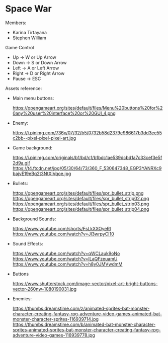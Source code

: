 # Space War


Members:
- Karina Tirtayana
- Stephen William


Game Control
- Up    -> W or Up Arrow
- Down  -> S or Down Arrow
- Left  -> A or Left Arrow
- Right -> D or Right Arrow
- Pause -> ESC


Assets reference:
- Main menu buttons:

    https://opengameart.org/sites/default/files/Menu%20buttons%20for%20any%20user%20interface%20or%20GUI_4.png


- Enemy:

    https://i.pinimg.com/736x/07/32/b5/0732b58d2379e986617b3dd3ee55c2bb--pixel-pixel-pixel-art.jpg


- Game background:

    https://i.pinimg.com/originals/b1/bd/c1/b1bdc1ae539dcbd1a7c33cef3e5f2d9a.gif
    https://t4.ftcdn.net/jpg/05/30/64/73/360_F_530647348_EGP3YANRXc9bajvE19eBq2t3NtXiVqoe.jpg


- Bullets:

    https://opengameart.org/sites/default/files/spr_bullet_strip.png
    https://opengameart.org/sites/default/files/spr_bullet_strip02.png
    https://opengameart.org/sites/default/files/spr_bullet_strip03.png
    https://opengameart.org/sites/default/files/spr_bullet_strip04.png


- Background Sounds:

    https://www.youtube.com/shorts/FsLkXXOyeRI
    https://www.youtube.com/watch?v=Jl3wrpyCI10


- Sound Effects:

    https://www.youtube.com/watch?v=qWCLauk9oNo
    https://www.youtube.com/watch?v=ILaQFzeuamU
    https://www.youtube.com/watch?v=h8y0JMVwdmM


- Buttons

    https://www.shutterstock.com/image-vector/pixel-art-bright-buttons-vector-260nw-1080190031.jpg


- Enemies:

    https://thumbs.dreamstime.com/z/animated-sprites-bat-monster-character-creating-fantasy-rpg-adventure-video-games-animated-bat-monster-character-sprites-116939714.jpg
    https://thumbs.dreamstime.com/b/animated-bat-monster-character-sprites-animated-sprites-bat-monster-character-creating-fantasy-rpg-adventure-video-games-116939778.jpg